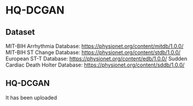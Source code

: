 # HQ-DCGAN
## Dataset
MIT-BIH Arrhythmia Database: https://physionet.org/content/mitdb/1.0.0/
MIT-BIH ST Change Database: https://physionet.org/content/stdb/1.0.0/
European ST-T Database: https://physionet.org/content/edb/1.0.0/
Sudden Cardiac Death Holter Database: https://physionet.org/content/sddb/1.0.0/

## HQ-DCGAN
It has been uploaded
